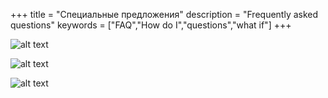 +++
title = "Специальные предложения"
description = "Frequently asked questions"
keywords = ["FAQ","How do I","questions","what if"]
+++

![alt text](https://pp.userapi.com/c639131/v639131673/4051d/3bpLbhxN1VE.jpg?style=centerme "Logo Title Text 1")


![alt text](https://pp.userapi.com/c639131/v639131673/40526/UOKTZRRE0ew.jpg?style=centerme "Logo Title Text 1")


![alt text](https://pp.userapi.com/c639131/v639131673/4052f/IhyL3YdTavY.jpg?style=centerme "Logo Title Text 1")